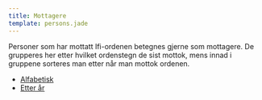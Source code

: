 ```yaml
---
title: Mottagere
template: persons.jade
---
```


Personer som har mottatt Ifi-ordenen betegnes gjerne som mottagere. De grupperes her etter hvilket ordenstegn de sist mottok, mens innad i gruppene sorteres man etter når man mottok ordenen.

* [Alfabetisk](./alphabetically)
* [Etter år](./year)
